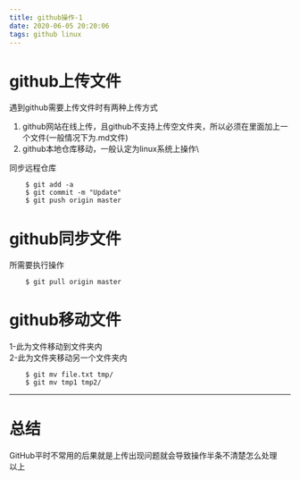 ```yaml
---
title: github操作-1
date: 2020-06-05 20:20:06
tags: github linux
---
```

# github上传文件
遇到github需要上传文件时有两种上传方式
1. github网站在线上传，且github不支持上传空文件夹，所以必须在里面加上一个文件(一般情况下为.md文件)
2. github本地仓库移动，一般认定为linux系统上操作\
<!-- more -->
同步远程仓库
```
    $ git add -a
    $ git commit -m "Update"
    $ git push origin master
```
# github同步文件
所需要执行操作
```
    $ git pull origin master
```
# github移动文件
1-此为文件移动到文件夹内\
2-此为文件夹移动另一个文件夹内
```
    $ git mv file.txt tmp/    
    $ git mv tmp1 tmp2/   
```
-----------------------
# 总结
GitHub平时不常用的后果就是上传出现问题就会导致操作半条不清楚怎么处理\
以上





